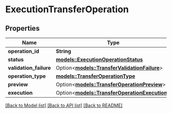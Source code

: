 # ExecutionTransferOperation

## Properties

Name | Type | Description | Notes
------------ | ------------- | ------------- | -------------
**operation_id** | **String** |  | 
**status** | [**models::ExecutionOperationStatus**](ExecutionOperationStatus.md) |  | 
**validation_failure** | Option<[**models::TransferValidationFailure**](TransferValidationFailure.md)> |  | [optional]
**operation_type** | [**models::TransferOperationType**](TransferOperationType.md) |  | 
**preview** | Option<[**models::TransferOperationPreview**](TransferOperationPreview.md)> |  | [optional]
**execution** | Option<[**models::TransferOperationExecution**](TransferOperationExecution.md)> |  | [optional]

[[Back to Model list]](../README.md#documentation-for-models) [[Back to API list]](../README.md#documentation-for-api-endpoints) [[Back to README]](../README.md)


